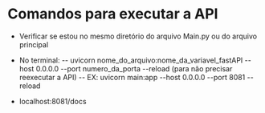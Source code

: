 # Comandos para executar a API
- Verificar se estou no mesmo diretório do arquivo Main.py ou do arquivo principal
- No terminal:
-- uvicorn nome_do_arquivo:nome_da_variavel_fastAPI --host 0.0.0.0 --port numero_da_porta --reload (para não precisar reexecutar a API)
-- EX: uvicorn main:app --host 0.0.0.0 --port 8081 --reload

- localhost:8081/docs